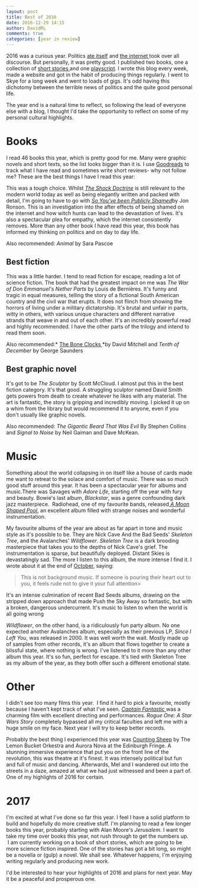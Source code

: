 ```yaml
---  
layout: post  
title: Best of 2016  
date: 2016-12-29 14:15  
author: DavidRL  
comments: true  
categories: [year in review]  
---  
```

2016 was a curious year. Politics <a href="/with-us-or-against-us-brexit-and-the-daily-mail/">ate </a><a href="what-does-it-matter/">itself</a> and <a href="/2016-the-year-the-internet-took-over/">the internet </a>took over all discourse. But personally, it was pretty good. I published two books, one a collection of <a href="/amberstars/">short stories </a>and one <a href="/remain-vigilant/">playscript</a>. I wrote this blog every week, made a website and got in the habit of producing things regularly. I went to Skye for a long week and went to loads of gigs. It's odd having this dichotomy between the terrible news of politics and the quite good personal life.  

The year end is a natural time to reflect, so following the lead of everyone else with a blog, I thought I'd take the opportunity to reflect on some of my personal cultural highlights.  
<!--more-->  

<h1>Books</h1>  

I read 46 books this year, which is pretty good for me. Many were graphic novels and short texts, so the list looks bigger than it is. I use <a href="https://www.goodreads.com/author/show/15112819.David_Ralph_Lewis">Goodreads</a> to track what I have read and sometimes write short reviews- why not follow me? These are the best things I have I read this year:  

This was a tough choice. Whilst <a href="/the-shock-doctrine-and-the-modern-world/">*The Shock Doctrine*</a> is still relevant to the modern world today as well as being elegantly written and packed with detail, I'm going to have to go with <a href="/free-speech-twitter-and-so-youve-been-publicly-shamed/">*So You've been Publicly Shamed*</a>by Jon Ronson. This is an investigation into the after effects of being shamed on the internet and how witch hunts can lead to the devastation of lives. It's also a spectacular plea for empathy, which the internet consistently removes. More than any other book I have read this year, this book has informed my thinking on politics and on day to day life.  

Also recommended: *Animal* by Sara Pascoe  

<h2>Best fiction</h2>  

This was a little harder. I tend to read fiction for escape, reading a lot of science fiction. The book that had the greatest impact on me was *The War of Don Emmanuel's Nether Parts* by Louis de Bernières. It's funny and tragic in equal measures, telling the story of a fictional South American country and the civil war that erupts. It does not flinch from showing the horrors of living under a military dictatorship. It's brutal and unfair in parts, witty in others, with various unique characters and different narrative strands that weave in and out of each other. It's an incredibly powerful read and highly recommended. I have the other parts of the trilogy and intend to read them soon.  

Also recommended:* <a href="/the-bone-clocks-by-david-mitchell/">The Bone Clocks </a>*by David Mitchell and *Tenth of December* by George Saunders  

<h2>Best graphic novel</h2>  

It's got to be *The Sculptor* by Scott McCloud. I almost put this in the best fiction category. It's that good. A struggling sculptor named David Smith gets powers from death to create whatever he likes with any material. The art is fantastic, the story is gripping and incredibly moving. I picked it up on a whim from the library but would recommend it to anyone, even if you don't usually like graphic novels.  

Also recommended: *The Gigantic Beard That Was Evil* By Stephen Collins and *Signal to Noise* by Neil Gaiman and Dave McKean.  

<h1>Music</h1>  

Something about the world collapsing in on itself like a house of cards made me want to retreat to the solace and comfort of music. There was so much good stuff around this year. It has been a spectacular year for albums and music.There was Savages with *Adore Life*, starting off the year with fury and beauty. Bowie's last album, *Blackstar*, was a genre confounding dark jazz masterpiece.  Radiohead, one of my favourite bands, released<a href="/radiohead-and-the-importance-of-letting-ideas-gestate/"> *A Moon Shaped Pool*</a>, an excellent album filled with strange noises and wonderful instrumentation. 

My favourite albums of the year are about as far apart in tone and music style as it's possible to be. They are Nick Cave And the Bad Seeds' *Skeleton Tree*, and the Avalanches' *Wildflower*. *Skeleton Tree* is a dark brooding masterpiece that takes you to the depths of Nick Cave's grief. The instrumentation is sparse, but beautifully deployed. Distant Skies is devastatingly sad. The more I listen to this album, the more intense I find it. I wrote about it at the end of <a href="/nick-cave-and-music-that-is-too-difficult-to-listen-to/">October</a>, saying:  

> This is not background music. If someone is pouring their heart out to you, it feels rude not to give it your full attention>  

It's an intense culmination of recent Bad Seeds albums, drawing on the stripped down approach that made Push the Sky Away so fantastic, but with a broken, dangerous undercurrent. It's music to listen to when the world is all going wrong  

*Wildflower*, on the other hand, is a ridiculously fun party album. No one expected another Avalanches album, especially as their previous LP, *Since I Left You*, was released in 2000. It was well worth the wait. Mostly made up of samples from other records, it's an album that flows together to create a blissful state, where nothing is wrong. I've listened to it more than any other album this year. It's so fun, perfect for escape. It's tied with Skeleton Tree as my album of the year, as they both offer such a different emotional state.  

<h1>Other</h1>  

I didn't see too many films this year.  I find it hard to pick a favourite, mostly because I haven't kept track of what I've seen. <a href="/the-ambiguity-of-captain-fantastic/">*Captain Fantastic* </a> was a charming film with excellent directing and performances. *Rogue One: A Star Wars Story* completely bypassed all my critical faculties and left me with a huge smile on my face. Next year I will try to keep better records.  

Probably the best thing I experienced this year was <a href="/theatre-and-the-art-of-the-possible/">Counting Sheep</a> by The Lemon Bucket Orkestra and Aurora Nova at the Edinburgh Fringe. A stunning immersive experience that put you on the front line of the revolution, this was theatre at it's finest. It was intensely political but fun and full of music and dancing. Afterwards, Mel and I wandered out into the streets in a daze, amazed at what we had just witnessed and been a part of. One of my highlights of 2016 for certain.  

<h1>2017</h1>  

I'm excited at what I've done so far this year. I feel I have a solid platform to build and hopefully do more creative stuff. I'm planning to read a few longer books this year, probably starting with Alan Moore's *Jerusalem*. I want to take my time over books this year, not rush through to get the numbers up.  I am currently working on a book of short stories, which are going to be more science fiction inspired. One of the stories has got a bit long, so might be a novella or (gulp) a novel. We shall see. Whatever happens, I'm enjoying writing regularly and producing new work.  

I'd be interested to hear your highlights of 2016 and plans for next year. May it be a peaceful and prosperous one.  
